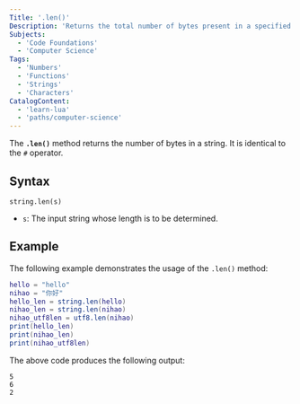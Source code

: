 ```yaml
---
Title: '.len()'
Description: 'Returns the total number of bytes present in a specified string.'
Subjects:
  - 'Code Foundations'
  - 'Computer Science'
Tags:
  - 'Numbers'
  - 'Functions'
  - 'Strings'
  - 'Characters'
CatalogContent:
  - 'learn-lua'
  - 'paths/computer-science'
---
```


The **`.len()`** method returns the number of bytes in a string. It is identical to the `#` operator.

## Syntax

```pseudo
string.len(s)
```

- `s`: The input string whose length is to be determined.

## Example

The following example demonstrates the usage of the `.len()` method:

```lua
hello = "hello"
nihao = "你好"
hello_len = string.len(hello)
nihao_len = string.len(nihao)
nihao_utf8len = utf8.len(nihao)
print(hello_len)
print(nihao_len)
print(nihao_utf8len)
```

The above code produces the following output:

```shell
5
6
2
```
